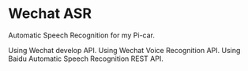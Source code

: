 # Wechat ASR

Automatic Speech Recognition for my Pi-car.

Using Wechat develop API.
Using Wechat Voice Recognition API.
Using Baidu Automatic Speech Recognition REST API.
